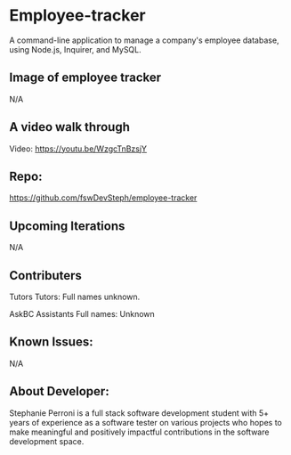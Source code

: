 # Employee-tracker
 A command-line application to manage a company's employee database, using Node.js, Inquirer, and MySQL.

## Image of employee tracker

N/A

## A video walk through

Video: https://youtu.be/WzgcTnBzsjY 

## Repo:
https://github.com/fswDevSteph/employee-tracker

## Upcoming Iterations

N/A

## Contributers

Tutors
Tutors: Full names unknown.

AskBC Assistants
Full names: Unknown

## Known Issues:

N/A

## About Developer:

Stephanie Perroni is a full stack software development student with 5+ years of experience as a software tester on various projects who hopes to make meaningful and positively impactful contributions in the software development space.
